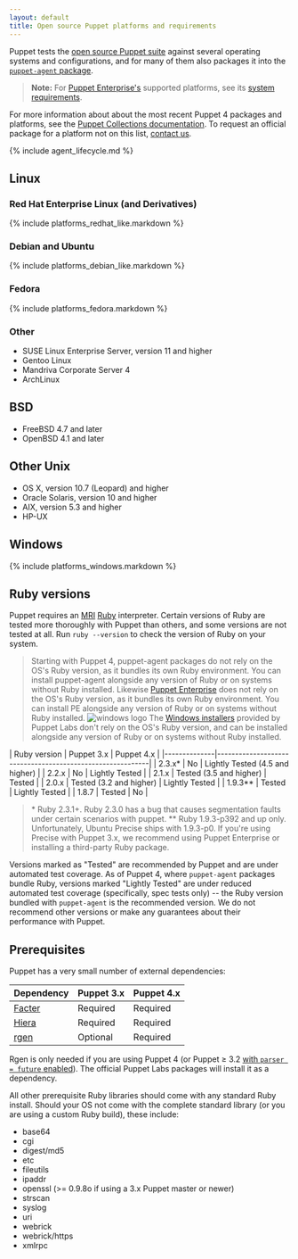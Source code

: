 ```yaml
---
layout: default
title: Open source Puppet platforms and requirements
---
```


[pe-requirements]: /pe/latest/install_system_requirements.html

Puppet tests the [open source Puppet suite](/puppet/) against several operating systems and configurations, and for many of them also packages it into the [`puppet-agent` package](/puppet/latest/reference/about_agent.html).

> **Note:** For [Puppet Enterprise's](/pe/) supported platforms, see its [system requirements][pe-requirements].

For more information about about the most recent Puppet 4 packages and platforms, see the [Puppet Collections documentation](/puppet/latest/reference/puppet_collections.html). To request an official package for a platform not on this list, [contact us](https://puppet.com/contact).

{% include agent_lifecycle.md %}

## Linux

### Red Hat Enterprise Linux (and Derivatives)

{% include platforms_redhat_like.markdown %}

### Debian and Ubuntu

{% include platforms_debian_like.markdown %}

### Fedora

{% include platforms_fedora.markdown %}

### Other

- SUSE Linux Enterprise Server, version 11 and higher
- Gentoo Linux
- Mandriva Corporate Server 4
- ArchLinux

## BSD

-   FreeBSD 4.7 and later
-   OpenBSD 4.1 and later

## Other Unix

- OS X, version 10.7 (Leopard) and higher
- Oracle Solaris, version 10 and higher
- AIX, version 5.3 and higher
- HP-UX

## Windows

{% include platforms_windows.markdown %}

## Ruby versions

Puppet requires an [MRI](http://en.wikipedia.org/wiki/Ruby_MRI) [Ruby](http://www.ruby-lang.org/en/) interpreter.
Certain versions of Ruby are tested more thoroughly with Puppet than others, and some versions are not tested at all. Run `ruby --version` to check the version of Ruby on your system.

> Starting with Puppet 4, puppet-agent packages do not rely on the OS's Ruby version, as it bundles its own Ruby environment. You can install puppet-agent alongside any version of Ruby or on systems without Ruby installed.
> Likewise [Puppet Enterprise](/pe/) does not rely on the OS's Ruby version, as it bundles its own Ruby environment. You can install PE alongside any version of Ruby or on systems without Ruby installed.
> ![windows logo](/images/windows-logo-small.jpg) The [Windows installers](http://downloads.puppetlabs.com/windows) provided by Puppet Labs don't rely on the OS's Ruby version, and can be installed alongside any version of Ruby or on systems without Ruby installed.

| Ruby version | Puppet 3.x              | Puppet 4.x                      |
|--------------|-----------------------------------------------------------|
| 2.3.x\*      | No                      | Lightly Tested (4.5 and higher) |
| 2.2.x        | No                      | Lightly Tested                  |
| 2.1.x        | Tested (3.5 and higher) | Tested                          |
| 2.0.x        | Tested (3.2 and higher) | Lightly Tested                  |
| 1.9.3\*\*    | Tested                  | Lightly Tested                  |
| 1.8.7        | Tested                  | No                              |

> \* Ruby 2.3.1+. Ruby 2.3.0 has a bug that causes segmentation faults under certain scenarios with puppet.
> \*\* Ruby 1.9.3-p392 and up only. Unfortunately, Ubuntu Precise ships with 1.9.3-p0. If you're using Precise with Puppet 3.x, we recommend using Puppet Enterprise or installing a third-party Ruby package.

Versions marked as "Tested" are recommended by Puppet and are under automated test coverage. As of Puppet 4, where `puppet-agent` packages bundle Ruby, versions marked "Lightly Tested" are under reduced automated test coverage (specifically, spec tests only) -- the Ruby version bundled with `puppet-agent` is the recommended version. We do not recommend other versions or make any guarantees about their performance with Puppet.

## Prerequisites

Puppet has a very small number of external dependencies:

| Dependency | Puppet 3.x | Puppet 4.x |
|------------|------------|------------|
| [Facter][] | Required   | Required   |
| [Hiera][]  | Required   | Required   |
| [rgen][]   | Optional   | Required   |

Rgen is only needed if you are using Puppet 4 (or Puppet ≥ 3.2 [with `parser = future` enabled](/puppet/latest/reference/lang_future.html)). The official Puppet Labs packages will install it as a dependency.

[Facter]: /facter/
[Hiera]: /hiera/latest/installing.html
[rgen]: http://ruby-gen.org/downloads

All other prerequisite Ruby libraries should come with any standard Ruby install.  Should your OS not come with the complete standard library (or you are using a custom Ruby build), these include:

* base64
* cgi
* digest/md5
* etc
* fileutils
* ipaddr
* openssl (>= 0.9.8o if using a 3.x Puppet master or newer)
* strscan
* syslog
* uri
* webrick
* webrick/https
* xmlrpc
